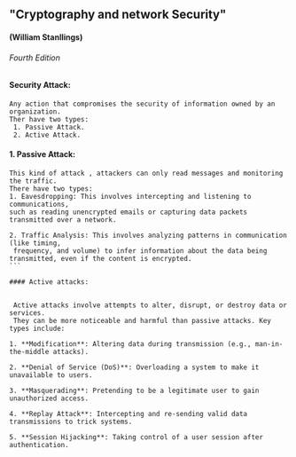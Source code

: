  ##      "Cryptography and network Security"
 ####              (William Stanllings)
 ######                   Fourth Edition

 #### Security Attack:
 ```
 Any action that compromises the security of information owned by an organization.
Ther have two types:
  1. Passive Attack.
  2. Active Attack. 
  ```
#### 1. Passive Attack:
````
This kind of attack , attackers can only read messages and monitoring the traffic.
There have two types:
1. Eavesdropping: This involves intercepting and listening to communications,
such as reading unencrypted emails or capturing data packets transmitted over a network.

2. Traffic Analysis: This involves analyzing patterns in communication (like timing,
 frequency, and volume) to infer information about the data being transmitted, even if the content is encrypted.
```

#### Active attacks:


 Active attacks involve attempts to alter, disrupt, or destroy data or services.
 They can be more noticeable and harmful than passive attacks. Key types include:

1. **Modification**: Altering data during transmission (e.g., man-in-the-middle attacks).

2. **Denial of Service (DoS)**: Overloading a system to make it unavailable to users.

3. **Masquerading**: Pretending to be a legitimate user to gain unauthorized access.

4. **Replay Attack**: Intercepting and re-sending valid data transmissions to trick systems.

5. **Session Hijacking**: Taking control of a user session after authentication.


